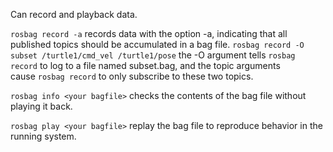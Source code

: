 Can record and playback data.

`rosbag record -a` records data with the option -a, indicating that all published topics should be accumulated in a bag file.
`rosbag record -O subset /turtle1/cmd_vel /turtle1/pose` the -O argument tells `rosbag record` to log to a file named subset.bag, and the topic arguments cause `rosbag record` to only subscribe to these two topics.

`rosbag info <your bagfile>` checks the contents of the bag file without playing it back.

`rosbag play <your bagfile>` replay the bag file to reproduce behavior in the running system.
